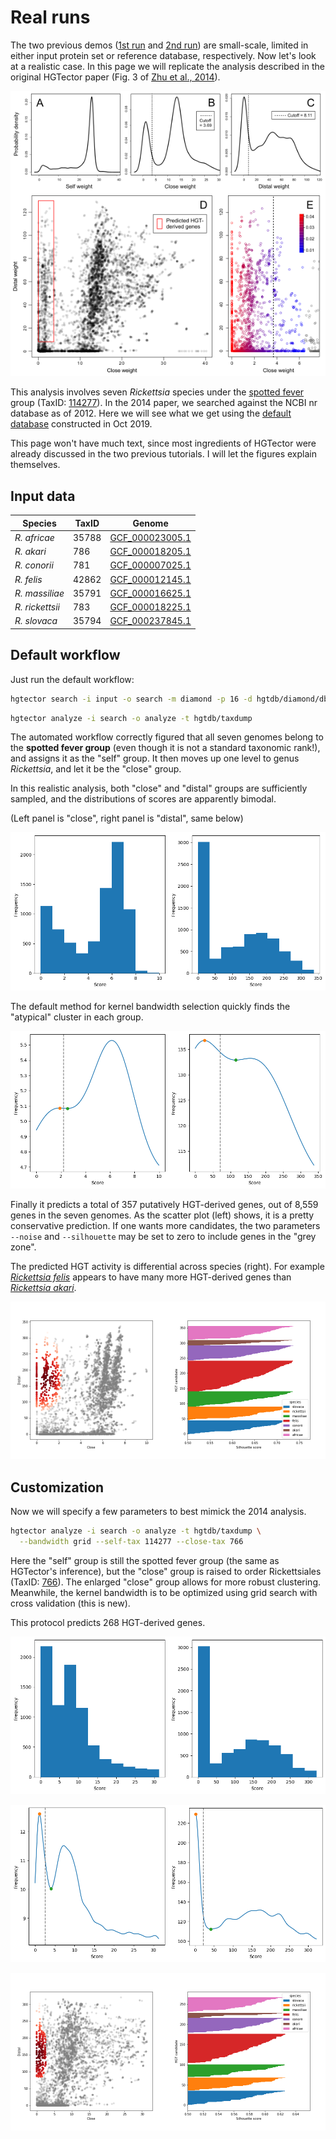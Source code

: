 Real runs
=========

The two previous demos ([1st run](1strun.md) and [2nd run](2ndrun.md)) are small-scale, limited in either input protein set or reference database, respectively. Now let's look at a realistic case. In this page we will replicate the analysis described in the original HGTector paper (Fig. 3 of [Zhu et al., 2014](https://bmcgenomics.biomedcentral.com/articles/10.1186/1471-2164-15-717)).

![zhu.2014.fig3](img/zhu.2014.fig3.png "Original Figure 3")

This analysis involves seven _Rickettsia_ species under the [spotted fever](https://en.wikipedia.org/wiki/Spotted_fever) group (TaxID: [114277](https://www.ncbi.nlm.nih.gov/Taxonomy/Browser/wwwtax.cgi?mode=Info&id=114277)). In the 2014 paper, we searched against the NCBI nr database as of 2012. Here we will see what we get using the [default database](https://www.dropbox.com/s/qdnfgzdcjadlm4i/hgtdb_20191021.tar.xz?dl=0) constructed in Oct 2019.

This page won't have much text, since most ingredients of HGTector were already discussed in the two previous tutorials. I will let the figures explain themselves.

## Input data

Species | TaxID | Genome
--- | --- | ---
_R. africae_ | 35788 | [GCF_000023005.1](https://ftp.ncbi.nlm.nih.gov/genomes/all/GCF/000/023/005/GCF_000023005.1_ASM2300v1/)
_R. akari_ | 786 | [GCF_000018205.1](https://ftp.ncbi.nlm.nih.gov/genomes/all/GCF/000/018/205/GCF_000018205.1_ASM1820v1/)
_R. conorii_ | 781 | [GCF_000007025.1](https://ftp.ncbi.nlm.nih.gov/genomes/all/GCF/000/007/025/GCF_000007025.1_ASM702v1/)
_R. felis_ | 42862 | [GCF_000012145.1](https://ftp.ncbi.nlm.nih.gov/genomes/all/GCF/000/012/145/GCF_000012145.1_ASM1214v1/)
_R. massiliae_ | 35791 | [GCF_000016625.1](https://ftp.ncbi.nlm.nih.gov/genomes/all/GCF/000/016/625/GCF_000016625.1_ASM1662v1/)
_R. rickettsii_ | 783 | [GCF_000018225.1](https://ftp.ncbi.nlm.nih.gov/genomes/all/GCF/000/018/225/GCF_000018225.1_ASM1822v1/)
_R. slovaca_ | 35794 | [GCF_000237845.1](https://ftp.ncbi.nlm.nih.gov/genomes/all/GCF/000/237/845/GCF_000237845.1_ASM23784v1/)


## Default workflow

Just run the default workflow:

```bash
hgtector search -i input -o search -m diamond -p 16 -d hgtdb/diamond/db -t hgtdb/taxdump
```

```bash
hgtector analyze -i search -o analyze -t hgtdb/taxdump
```

The automated workflow correctly figured that all seven genomes belong to the **spotted fever group** (even though it is not a standard taxonomic rank!), and assigns it as the "self" group. It then moves up one level to genus _Rickettsia_, and let it be the "close" group.

In this realistic analysis, both "close" and "distal" groups are sufficiently sampled, and the distributions of scores are apparently bimodal.

(Left panel is "close", right panel is "distal", same below)

![ricket.def.hist](img/ricket.def.hist.png "Default histogram")

The default method for kernel bandwidth selection quickly finds the "atypical" cluster in each group.

![ricket.def.kde](img/ricket.def.kde.png "Default KDE")

Finally it predicts a total of 357 putatively HGT-derived genes, out of 8,559 genes in the seven genomes. As the scatter plot (left) shows, it is a pretty conservative prediction. If one wants more candidates, the two parameters `--noise` and `--silhouette` may be set to zero to include genes in the "grey zone".

The predicted HGT activity is differential across species (right). For example [_Rickettsia felis_](https://en.wikipedia.org/wiki/Rickettsia_felis) appears to have many more HGT-derived genes than [_Rickettsia akari_](https://en.wikipedia.org/wiki/Rickettsia_akari).

![ricket.def.plot](img/ricket.def.plot.png "Default plot")


## Customization

Now we will specify a few parameters to best mimick the 2014 analysis.

```bash
hgtector analyze -i search -o analyze -t hgtdb/taxdump \
  --bandwidth grid --self-tax 114277 --close-tax 766
```

Here the "self" group is still the spotted fever group (the same as HGTector's inference), but the "close" group is raised to order Rickettsiales (TaxID: [766](https://www.ncbi.nlm.nih.gov/Taxonomy/Browser/wwwtax.cgi?mode=Info&id=766)). The enlarged "close" group allows for more robust clustering. Meanwhile, the kernel bandwidth is to be optimized using grid search with cross validation (this is new).

This protocol predicts 268 HGT-derived genes.

![ricket.ori.hist](img/ricket.ori.hist.png "Replicate histogram")

![ricket.ori.kde](img/ricket.ori.kde.png "Replicate KDE")

![ricket.def.plot](img/ricket.ori.plot.png "Replicate plot")
